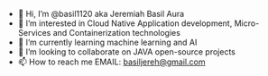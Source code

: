 - 👋 Hi, I’m @basil1120 aka Jeremiah Basil Aura
- 👀 I’m interested in Cloud Native Application development, Micro-Services and Containerization technologies
- 🌱 I’m currently learning machine learning and AI
- 💞️ I’m looking to collaborate on JAVA open-source projects
- 📫 How to reach me EMAIL: basiljereh@gmail.com

<!---
basil1120/basil1120 is a ✨ special ✨ repository because its `README.md` (this file) appears on your GitHub profile.
You can click the Preview link to take a look at your changes.
--->
